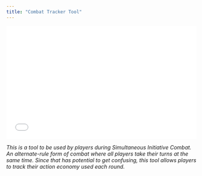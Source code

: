 ```yaml
---
title: "Combat Tracker Tool"
---
```


<iframe width="100%" height="300" src="//jsfiddle.net/jakeabetes/wosazbth/embedded/result/" allowfullscreen="allowfullscreen" allowpaymentrequest frameborder="0"></iframe>

*This is a tool to be used by players during Simultaneous Initiative Combat. An alternate-rule form of combat where all players take their turns at the same time. Since that has potential to get confusing, this tool allows players to track their action economy used each round.*
